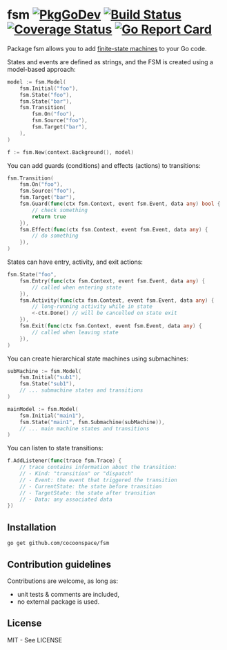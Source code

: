 # fsm [![PkgGoDev](https://pkg.go.dev/badge/github.com/cocoonspace/fsm)](https://pkg.go.dev/github.com/cocoonspace/fsm) [![Build Status](https://app.travis-ci.com/cocoonspace/fsm.svg?branch=master)](https://app.travis-ci.com/cocoonspace/fsm) [![Coverage Status](https://coveralls.io/repos/github/cocoonspace/fsm/badge.svg?branch=master)](https://coveralls.io/github/cocoonspace/fsm?branch=master) [![Go Report Card](https://goreportcard.com/badge/github.com/cocoonspace/fsm)](https://goreportcard.com/report/github.com/cocoonspace/fsm)

Package fsm allows you to add [finite-state machines](https://en.wikipedia.org/wiki/Finite-state_machine) to your Go code.

States and events are defined as strings, and the FSM is created using a model-based approach:

```go
model := fsm.Model(
    fsm.Initial("foo"),
    fsm.State("foo"),
    fsm.State("bar"),
    fsm.Transition(
        fsm.On("foo"),
        fsm.Source("foo"),
        fsm.Target("bar"),
    ),
)

f := fsm.New(context.Background(), model)
```

You can add guards (conditions) and effects (actions) to transitions:

```go
fsm.Transition(
    fsm.On("foo"),
    fsm.Source("foo"),
    fsm.Target("bar"),
    fsm.Guard(func(ctx fsm.Context, event fsm.Event, data any) bool {
        // check something
        return true
    }),
    fsm.Effect(func(ctx fsm.Context, event fsm.Event, data any) {
        // do something
    }),
)
```

States can have entry, activity, and exit actions:

```go
fsm.State("foo",
    fsm.Entry(func(ctx fsm.Context, event fsm.Event, data any) {
        // called when entering state
    }),
    fsm.Activity(func(ctx fsm.Context, event fsm.Event, data any) {
        // long-running activity while in state
        <-ctx.Done() // will be cancelled on state exit
    }),
    fsm.Exit(func(ctx fsm.Context, event fsm.Event, data any) {
        // called when leaving state
    }),
)
```

You can create hierarchical state machines using submachines:

```go
subMachine := fsm.Model(
    fsm.Initial("sub1"),
    fsm.State("sub1"),
    // ... submachine states and transitions
)

mainModel := fsm.Model(
    fsm.Initial("main1"),
    fsm.State("main1", fsm.Submachine(subMachine)),
    // ... main machine states and transitions
)
```

You can listen to state transitions:

```go
f.AddListener(func(trace fsm.Trace) {
    // trace contains information about the transition:
    // - Kind: "transition" or "dispatch"
    // - Event: the event that triggered the transition
    // - CurrentState: the state before transition
    // - TargetState: the state after transition
    // - Data: any associated data
})
```

## Installation

```
go get github.com/cocoonspace/fsm
```

## Contribution guidelines

Contributions are welcome, as long as:

* unit tests & comments are included,
* no external package is used.

## License

MIT - See LICENSE
